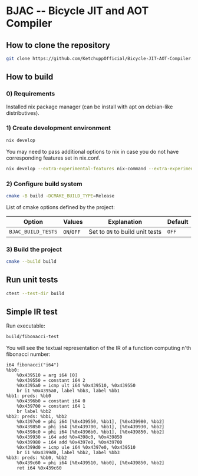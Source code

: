 # BJAC -- Bicycle JIT and AOT Compiler

## How to clone the repository

```bash
git clone https://github.com/KetchuppOfficial/Bicycle-JIT-AOT-Compiler.git
```

## How to build

### 0) Requirements

Installed nix package manager (can be install with apt on debian-like distributives).

### 1) Create development environment

```bash
nix develop
```

You may need to pass additional options to nix in case you do not have corresponding features set
in nix.conf.

```bash
nix develop --extra-experimental-features nix-command --extra-experimental-features flakes
```

### 2) Configure build system

```bash
cmake -B build -DCMAKE_BUILD_TYPE=Release
```

List of cmake options defined by the project:

| Option             | Values     | Explanation                     | Default |
|--------------------|------------|---------------------------------|---------|
| `BJAC_BUILD_TESTS` | `ON`/`OFF` | Set to `ON` to build unit tests |  `OFF`  |

### 3) Build the project

```bash
cmake --build build
```

## Run unit tests

```bash
ctest --test-dir build
```

## Simple IR test

Run executable:

```bash
build/fibonacci-test
```

You will see the textual representation of the IR of a function computing n'th fibonacci number:

```text
i64 fibonacci("i64")
%bb0:
    %0x439510 = arg i64 [0]
    %0x439550 = constant i64 2
    %0x4395a0 = icmp ult i64 %0x439510, %0x439550
    br i1 %0x4395a0, label %bb3, label %bb1
%bb1: preds: %bb0
    %0x4396b0 = constant i64 0
    %0x439700 = constant i64 1
    br label %bb2
%bb2: preds: %bb1, %bb2
    %0x4397e0 = phi i64 [%0x439550, %bb1], [%0x439980, %bb2]
    %0x439850 = phi i64 [%0x439700, %bb1], [%0x439930, %bb2]
    %0x4398c0 = phi i64 [%0x4396b0, %bb1], [%0x439850, %bb2]
    %0x439930 = i64 add %0x4398c0, %0x439850
    %0x439980 = i64 add %0x4397e0, %0x439700
    %0x4399d0 = icmp ule i64 %0x4397e0, %0x439510
    br i1 %0x4399d0, label %bb2, label %bb3
%bb3: preds: %bb0, %bb2
    %0x439c60 = phi i64 [%0x439510, %bb0], [%0x439850, %bb2]
    ret i64 %0x439c60
```

